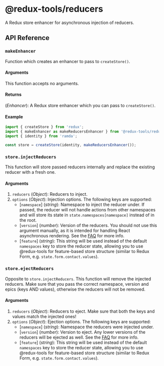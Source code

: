 # @redux-tools/reducers

A Redux store enhancer for asynchronous injection of reducers.

## API Reference

### `makeEnhancer`

Function which creates an enhancer to pass to `createStore()`.

#### Arguments

This function accepts no arguments.

#### Returns

(_Enhancer_): A Redux store enhancer which you can pass to `createStore()`.

#### Example

```js
import { createStore } from 'redux';
import { makeEnhancer as makeReducersEnhancer } from '@redux-tools/reducers';
import { identity } from 'ramda';

const store = createStore(identity, makeReducersEnhancer());
```

### `store.injectReducers`

This function will store passed reducers internally and replace the existing reducer with a fresh one.

#### Arguments

1. `reducers` (_Object_): Reducers to inject.
2. `options` (_Object_): Injection options. The following keys are supported:
   - [`namespace`] \(_string_): Namespace to inject the reducer under. If passed, the reducer will not handle actions from other namespaces and will store its state in `state.namespaces[namespace]` instead of in the root.
   - [`version`] \(_number_): Version of the reducers. You should not use this argument manually, as it is intended for handling React asynchronous rendering. See the [FAQ](../../FAQ.md) for more info.
   - [`feature`] \(_string_): This string will be used instead of the default `namespaces` key to store the reducer state, allowing you to use @redux-tools for feature-based store structure (similar to Redux Form, e.g. `state.form.contact.values`).

### `store.ejectReducers`

Opposite to `store.injectReducers`. This function will remove the injected reducers. Make sure that you pass the correct namespace, version and epics (keys AND values), otherwise the reducers will not be removed.

#### Arguments

1. `reducers` (_Object_): Reducers to eject. Make sure that both the keys and values match the injected ones!
2. `options` (_Object_): Ejection options. The following keys are supported:
   - [`namespace`] \(_string_): Namespace the reducers were injected under.
   - [`version`] \(_number_): Version to eject. Any lower versions of the reducers will be ejected as well. See the [FAQ](../../FAQ.md) for more info.
   - [`feature`] \(_string_): This string will be used instead of the default `namespaces` key to store the reducer state, allowing you to use @redux-tools for feature-based store structure (similar to Redux Form, e.g. `state.form.contact.values`).
